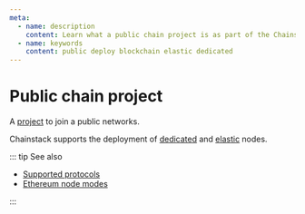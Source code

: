 ```yaml
---
meta:
  - name: description
    content: Learn what a public chain project is as part of the Chainstack managed blockchain services.
  - name: keywords
    content: public deploy blockchain elastic dedicated
---
```


# Public chain project

A [project](/glossary/project) to join a public networks.

Chainstack supports the deployment of [dedicated](/glossary/dedicated-node) and [elastic](/glossary/elastic-node) nodes.

::: tip See also

* [Supported protocols](/platform/supported-protocols)
* [Ethereum node modes](/operations/ethereum/modes)

:::
